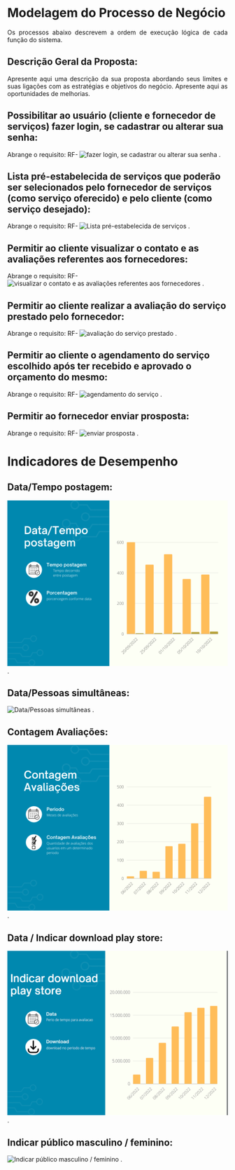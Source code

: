 # Modelagem do Processo de Negócio
<p align="justify">Os processos abaixo descrevem a ordem de execução lógica de cada função do sistema.</p> 

## Descrição Geral da Proposta:
<p align="justify">Apresente aqui uma descrição da sua proposta abordando seus limites e suas ligações com as estratégias e objetivos do negócio. Apresente aqui as oportunidades de melhorias. </p>

##  Possibilitar ao usuário (cliente e fornecedor de serviços) fazer login, se cadastrar ou alterar sua senha: 
Abrange o requisito: RF-
![fazer login, se cadastrar ou alterar sua senha](img/)
. </p>

## Lista pré-estabelecida de serviços que poderão ser selecionados pelo fornecedor de serviços (como serviço oferecido) e pelo cliente (como serviço desejado): 
Abrange o requisito: RF-
![Lista pré-estabelecida de serviços](img/)
. </p>

##  Permitir ao cliente visualizar o contato e as avaliações referentes aos fornecedores: 
Abrange o requisito: RF-
![visualizar o contato e as avaliações referentes aos fornecedores](img/)
. </p>

## Permitir ao cliente realizar a avaliação do serviço prestado pelo fornecedor: 
Abrange o requisito: RF-
![avaliação do serviço prestado](img/)
. </p>

## Permitir ao cliente o agendamento do serviço escolhido após ter recebido e aprovado o orçamento do mesmo: 
Abrange o requisito: RF-
![agendamento do serviço](img/)
. </p>
## Permitir ao fornecedor enviar prosposta: 
Abrange o requisito: RF-
![enviar prosposta](img/)
. </p>

# Indicadores de Desempenho

## Data/Tempo postagem: 
![Data/Tempo](img/DataTempopostagem.png)
. </p>

## Data/Pessoas simultâneas: 
![Data/Pessoas simultâneas](img/DataPessoassimultâneas.png)
. </p>

## Contagem Avaliações: 
![Contagem Avaliações](img/ContagemAvaliações.png)
. </p>

## Data / Indicar download play store: 
![Data/Indicar download play store](img/Indicardownloadplaystore.png)
. </p>

## Indicar público masculino / feminino: 
![Indicar público masculino / feminino](img/Indicarpúblicomasculinofeminino.jpeg)
. </p>
